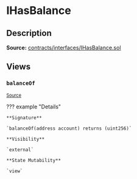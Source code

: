 # IHasBalance

## Description

**Source:** [contracts/interfaces/IHasBalance.sol](https://github.com/Synthetixio/synthetix/tree/v2.35.3/contracts/interfaces/IHasBalance.sol)

## Views

### `balanceOf`

<sub>[Source](https://github.com/Synthetixio/synthetix/tree/v2.35.3/contracts/interfaces/IHasBalance.sol#L7)</sub>

??? example "Details"

    **Signature**

    `balanceOf(address account) returns (uint256)`

    **Visibility**

    `external`

    **State Mutability**

    `view`
